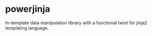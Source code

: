 # powerjinja
In-template data manipulation library with a functional twist for jinja2 templating language.
